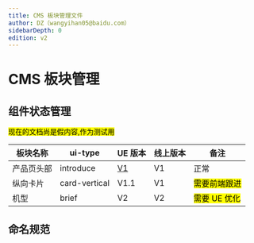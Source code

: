 ```yaml
---
title: CMS 板块管理文件
author: DZ（wangyihan05@baidu.com）
sidebarDepth: 0
edition: v2
---
```


# CMS 板块管理

## 组件状态管理

<mark>现在的文档尚是假内容,作为测试用</mark>

| 板块名称     | ui-type          | UE 版本 | 线上版本| 备注 |
| --------    |------------      | ---    |---     | ----- |
| 产品页头部    | introduce        | [V1](./section.html#三项基本卡片)  | V1     | 正常 | 
| 纵向卡片     | card-vertical     | V1.1   | V1     | <mark>需要前端跟进</mark>|
| 机型        | brief             | V2     | V2     | <mark>需要 UE 优化</mark>|

## 命名规范